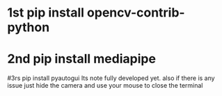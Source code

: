 # 1st pip install opencv-contrib-python
# 2nd pip install mediapipe
#3rs pip install pyautogui
Its note fully developed yet. also if there is any issue just hide the camera and use your mouse to close the terminal
